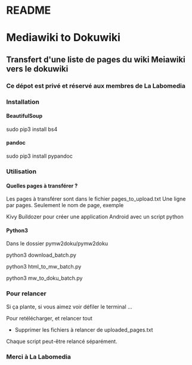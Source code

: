 # README #

# Mediawiki to Dokuwiki #

## Transfert d'une liste de pages du wiki Meiawiki vers le dokuwiki ##

### Ce dépot est privé et réservé aux membres de La Labomedia ###

### Installation ###

#### BeautifulSoup
sudo pip3 install bs4

#### pandoc ####
sudo pip3 install pypandoc

### Utilisation ###

#### Quelles pages à transférer ?  ####
Les pages à transférer sont dans le fichier pages_to_upload.txt
Une ligne par pages.
Seulement le nom de page, exemple

 Kivy Buildozer pour créer une application Android avec un script python

#### Python3 ####
Dans le dossier pymw2doku/pymw2doku

python3 download_batch.py

python3 html_to_mw_batch.py

python3 mw_to_doku_batch.py

### Pour relancer ###
Si ça plante, si vous aimez voir défiler le terminal ...

Pour  retélécharger, et relancer tout
* Supprimer les fichiers à relancer de uploaded_pages.txt

Chaque script peut-être relancé séparément.

### Merci à La Labomedia ###
